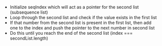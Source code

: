 - Initialize seqIndex which will act as a pointer for the second list (subsequence list)
- Loop through the second list and check if the value exists in the first list
- If that number from the second list is present in the first list, then add one to the index and push the pointer to the next number in second list
- Do this until you reach the end of the second list (index === secondList.length)
